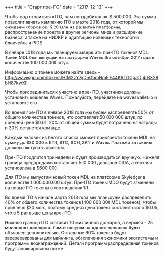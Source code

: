 +++
title = "Старт пре-ITO"
date = "2017-12-13"
+++

Чтобы подготовиться к ITO, нам понадобится ок. $ 500 000. Эта сумма позволит начать кампанию ITO в марте 2018 года, от которой мы ожидаем сборов ок. $ 20 млн на развитие платформы, распространение проекта в другие регионы мира и расширение бизнеса, а также на НИОКР и адаптацию новейших технологий блокчейна и PIDS.

В январе 2018 года мы планируем завершить пре-ITO токенов MDL. Токен MDL был выпущен на платформе Waves 8го октября 2017 года в количестве 100 000 000 штук.

Информацию о токене можете найти здесь -
http://wavesgo.com/tokens/HtM2zY7gDnGbmNmEtF44K8TGCgajDj4rBX29bH87kwXP

Чтобы присоединиться к участию в пре-ITO, участники должны установить кошелек Waves. Пожалуйста, перейдите на waveswallet.io и установите его.

Во время пре-ITO в январе 2018 года мы будем распределять 50% от общего количества токенов, что составляет 50 000 000 штук, по средней цене $0.01. 20% от общей суммы будет потрачено на награды и 30% останется команде.

Каждый человек из белого списка сможет приобрести токены MDL на сумму до $20 000 в ETH, BTC, BCH, SKY и Waves. Платежи за токены должны поступать авансом.

Пре-ITO продлится три недели и будет производиться вручную. Нижняя граница предпродажи составляет 500 000 долларов США, а верхняя установлена в $600 000.

Для ITO мы выпустим новый токен MDL на платформе Skyledger в количестве 1.000.000.000 штук.
Пре-ITO токены MDO будут заменены на новые ITO токены в соотношении 1:1.

Во время ITO в начале марта 2018 года мы планируем распределить 40% от общего количества токенов (400 000 000
MDL токенов), чтобы привлечь $20 млн., поэтому средняя цена токена составит около $0.05, что
в 5 раз выше цены пре-ITO.

Нижняя граница ITO составит 10 миллионов долларов, а верхняя - 25 миллионов долларов. Лимит покупки на одного человека будет объявлен дополнительно. Остальные 60% токенов будут зарезервированы для майнинга, обеспечения экономики экосистемы и программы вознаграждений. Детали программ распределения токенов будут анонсированы позже.
